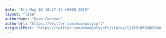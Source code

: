 ```yaml
---
date: "Fri May 10 18:27:32 +0000 2019"
layout: "like"
authorName: "Gose Canseco"
authorUrl: "https://twitter.com/moonpolysoft"
originalPost: "https://twitter.com/moonpolysoft/status/1126916696889946112"
---
```

